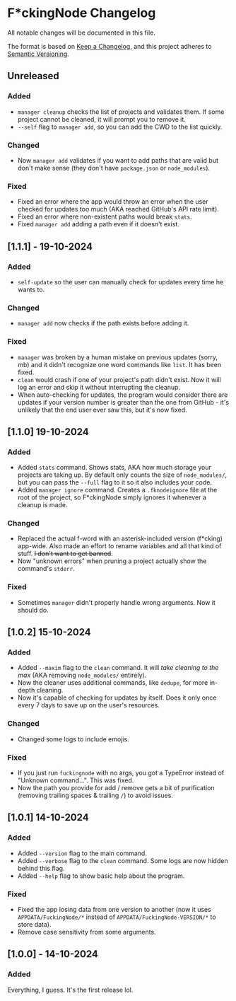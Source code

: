 <!-- markdownlint-disable -->

# F*ckingNode Changelog

All notable changes will be documented in this file.

The format is based on [Keep a Changelog](https://keepachangelog.com/en/1.1.0/), and this project adheres to
[Semantic Versioning](https://semver.org/spec/v2.0.0.html).

## Unreleased

### Added

- `manager cleanup` checks the list of projects and validates them. If some project cannot be cleaned, it will prompt you to remove it.
- `--self` flag to `manager add`, so you can add the CWD to the list quickly.

### Changed

- Now `manager add` validates if you want to add paths that are valid but don't make sense (they don't have `package.json` or
  `node_modules`).

### Fixed

- Fixed an error where the app would throw an error when the user checked for updates too much (AKA reached GitHub's API rate limit).
- Fixed an error where non-existent paths would break `stats`.
- Fixed `manager add` adding a path even if it doesn't exist.

## [1.1.1] - 19-10-2024

### Added

- `self-update` so the user can manually check for updates every time he wants to.

### Changed

- `manager add` now checks if the path exists before adding it.

### Fixed

- `manager` was broken by a human mistake on previous updates (sorry, mb) and it didn't recognize one word commands like `list`. It has been
  fixed.
- `clean` would crash if one of your project's path didn't exist. Now it will log an error and skip it without interrupting the cleanup.
- When auto-checking for updates, the program would consider there are updates if your version number is greater than the one from GitHub -
  it's unlikely that the end user ever saw this, but it's now fixed.

## [1.1.0] 19-10-2024

### Added

- Added `stats` command. Shows stats, AKA how much storage your projects are taking up. By default only counts the size of `node_modules/`,
  but you can pass the `--full` flag to it so it also includes your code.
- Added `manager ignore` command. Creates a `.fknodeignore` file at the root of the project, so F*ckingNode simply ignores it whenever a
  cleanup is made.

### Changed

- Replaced the actual f-word with an asterisk-included version (f*cking) app-wide. Also made an effort to rename variables and all that kind
  of stuff. ~~I don't want to get banned~~.
- Now "unknown errors" when pruning a project actually show the command's `stderr`.

### Fixed

- Sometimes `manager` didn't properly handle wrong arguments. Now it should do.

## [1.0.2] 15-10-2024

### Added

- Added `--maxim` flag to the `clean` command. It will _take cleaning to the max_ (AKA removing `node_modules/` entirely).
- Now the cleaner uses additional commands, like `dedupe`, for more in-depth cleaning.
- Now it's capable of checking for updates by itself. Does it only once every 7 days to save up on the user's resources.

### Changed

- Changed some logs to include emojis.

### Fixed

- If you just run `fuckingnode` with no args, you got a TypeError instead of "Unknown command...". This was fixed.
- Now the path you provide for add / remove gets a bit of purification (removing trailing spaces & trailing `/`) to avoid issues.

## [1.0.1] 14-10-2024 <!-- two releases in a day, lol -->

### Added

- Added `--version` flag to the main command.
- Added `--verbose` flag to the `clean` command. Some logs are now hidden behind this flag.
- Added `--help` flag to show basic help about the program.

### Fixed

- Fixed the app losing data from one version to another (now it uses `APPDATA/FuckingNode/*` instead of `APPDATA/FuckingNode-VERSION/*` to
  store data).
- Remove case sensitivity from some arguments.

## [1.0.0] - 14-10-2024

### Added

Everything, I guess. It's the first release lol.
